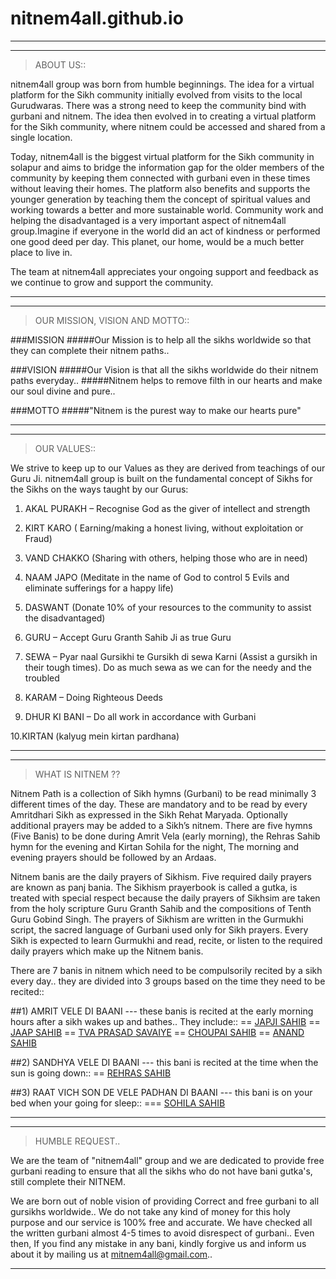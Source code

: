 # nitnem4all.github.io

--------------------------------------------------------------------------------------------------------------------------------------------------------------------
--------------------------------------------------------------------------------------------------------------------------------------------------------------------


> ABOUT US::

nitnem4all group was born from humble beginnings. The idea for a virtual platform for the Sikh community initially evolved from visits to the local Gurudwaras. There was a strong need to keep the community bind with gurbani and nitnem. The idea then evolved in to creating a virtual platform for the Sikh community, where nitnem could be accessed and shared from a single location.

Today, nitnem4all is the biggest virtual platform for the Sikh community in solapur and aims to bridge the information gap for the older members of the community by keeping them connected with gurbani even in these times without leaving their homes. The platform also benefits and supports the younger generation by teaching them the concept of spiritual values and working towards a better and more sustainable world. Community work and helping the disadvantaged is a very important aspect of nitnem4all group.Imagine if everyone in the world did an act of kindness or performed one good deed per day. This planet, our home, would be a much better place to live in.

The team at nitnem4all appreciates your ongoing support and feedback as we continue to grow and support the community.


--------------------------------------------------------------------------------------------------------------------------------------------------------------------
--------------------------------------------------------------------------------------------------------------------------------------------------------------------


> OUR MISSION, VISION AND MOTTO::

###MISSION
#####Our Mission is to help all the sikhs worldwide so that they can complete their nitnem paths..

###VISION
#####Our Vision is that all the sikhs worldwide do their nitnem paths everyday..
#####Nitnem helps to remove filth in our hearts and make our soul divine and pure..

###MOTTO
#####"Nitnem is the purest way to make our hearts pure"


--------------------------------------------------------------------------------------------------------------------------------------------------------------------
--------------------------------------------------------------------------------------------------------------------------------------------------------------------


> OUR VALUES::

We strive to keep up to our Values as they are derived from teachings of our Guru Ji. nitnem4all group is built on the fundamental concept of Sikhs for the Sikhs on the ways taught by our Gurus:


1. AKAL PURAKH – Recognise God as the giver of intellect and strength

2. KIRT KARO ( Earning/making a honest living, without exploitation or Fraud)

3. VAND CHAKKO (Sharing with others, helping those who are in need)

4. NAAM JAPO (Meditate in the name of God to control 5 Evils and eliminate sufferings for a happy life)

5. DASWANT (Donate 10% of your resources to the community to assist the disadvantaged)

6. GURU – Accept Guru Granth Sahib Ji as true Guru

7. SEWA – Pyar naal Gursikhi te Gursikh di sewa Karni (Assist a gursikh in their tough times). Do as much sewa as we can for the needy and the troubled

8. KARAM – Doing Righteous Deeds

9. DHUR KI BANI – Do all work in accordance with Gurbani

10.KIRTAN (kalyug mein kirtan pardhana)


--------------------------------------------------------------------------------------------------------------------------------------------------------------------
--------------------------------------------------------------------------------------------------------------------------------------------------------------------


> WHAT IS NITNEM ??

Nitnem Path is a collection of Sikh hymns (Gurbani) to be read minimally 3 different times of the day. These are mandatory and to be read by every Amritdhari Sikh as expressed in the Sikh Rehat Maryada. Optionally additional prayers may be added to a Sikh’s nitnem. There are five hymns (Five Banis) to be done during Amrit Vela (early morning), the Rehras Sahib hymn for the evening and Kirtan Sohila for the night, The morning and evening prayers should be followed by an Ardaas.

Nitnem banis are the daily prayers of Sikhism. Five required daily prayers are known as panj bania. The Sikhism prayerbook is called a gutka, is treated with special respect because the daily prayers of Sikhsim are taken from the holy scripture Guru Granth Sahib and the compositions of Tenth Guru Gobind Singh. The prayers of Sikhism are written in the Gurmukhi script, the sacred language of Gurbani used only for Sikh prayers. Every Sikh is expected to learn Gurmukhi and read, recite, or listen to the required daily prayers which make up the Nitnem banis.

There are 7 banis in nitnem which need to be compulsorily recited by a sikh every day..
they are divided into 3 groups based on the time they need to be recited::

##1) AMRIT VELE DI BAANI --- these banis is recited at the early morning hours after a sikh wakes up and bathes.. They include::
   == [JAPJI SAHIB](https://nitnem4all.github.io/Gjapji%20sahib.htm)
   == [JAAP SAHIB](https://nitnem4all.github.io/Gjaap%20sahib.htm)
   == [TVA PRASAD SAVAIYE](https://nitnem4all.github.io/Gtva%20prasad%20saviyay.htm)
   == [CHOUPAI SAHIB](https://nitnem4all.github.io/Gchoupai%20sahib.htm)
   == [ANAND SAHIB](https://nitnem4all.github.io/Ganand%20sahib.htm)
   
##2) SANDHYA VELE DI BAANI --- this bani is recited at the time when the sun is going down::
   == [REHRAS SAHIB](https://nitnem4all.github.io/Grehras%20sahib.htm)

##3) RAAT VICH SON DE VELE PADHAN DI BAANI --- this bani is on your bed when your going for sleep::
   === [SOHILA SAHIB](https://nitnem4all.github.io/Gsohila%20sahib.htm)
   
 
--------------------------------------------------------------------------------------------------------------------------------------------------------------------
--------------------------------------------------------------------------------------------------------------------------------------------------------------------

> HUMBLE REQUEST..

We are the team of "nitnem4all" group and we are dedicated to provide free gurbani reading to ensure that all the sikhs who do not have bani gutka's, still complete their NITNEM.

We are born out of noble vision of providing Correct and free gurbani to all gursikhs worldwide.. We do not take any kind of money for this holy purpose and our service is 100% free and accurate. We have checked all the written gurbani almost 4-5 times to avoid disrespect of gurbani.. Even then, If you find any mistake in any bani, kindly forgive us and inform us about it by mailing us at mitnem4all@gmail.com..


----------------------------------------------------------------------------------------------------------------------------------------------------------------------------------------------------------------------------------------------------------------------------------------------------------------------------------------
